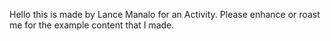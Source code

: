 Hello this is made by Lance Manalo for an Activity.
Please enhance or roast me for the example content that I made.

